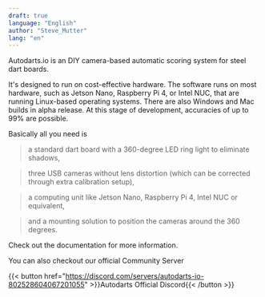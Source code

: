 ```yaml
---
draft: true
language: "English"
author: "Steve_Mutter"
lang: "en"
---
```


Autodarts.io is an DIY camera-based automatic scoring system for steel dart boards. 

It's designed to run on cost-effective hardware.
The software runs on most hardware, such as Jetson Nano, Raspberry Pi 4, or Intel NUC, that are running Linux-based operating systems. 
There are also Windows and Mac builds in alpha release. At this stage of development, accuracies of up to 99% are possible. 

Basically all you need is 

> a standard dart board with a 360-degree LED ring light to eliminate shadows, 

> three USB cameras without lens distortion (which can be corrected through extra calibration setup), 

> a computing unit like Jetson Nano, Raspberry Pi 4, Intel NUC or equivalent, 

> and a mounting solution to position the cameras around the 360 degrees. 

Check out the documentation for more information.

You can also checkout our official Community Server

{{< button href="https://discord.com/servers/autodarts-io-802528604067201055" >}}Autodarts Official Discord{{< /button >}}